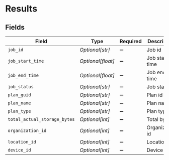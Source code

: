 # Results


## Fields

| Field                        | Type                         | Required                     | Description                  |
| ---------------------------- | ---------------------------- | ---------------------------- | ---------------------------- |
| `job_id`                     | *Optional[str]*              | :heavy_minus_sign:           | Job id                       |
| `job_start_time`             | *Optional[float]*            | :heavy_minus_sign:           | Job start time               |
| `job_end_time`               | *Optional[float]*            | :heavy_minus_sign:           | Job end time                 |
| `job_status`                 | *Optional[str]*              | :heavy_minus_sign:           | Job status                   |
| `plan_guid`                  | *Optional[str]*              | :heavy_minus_sign:           | Plan id                      |
| `plan_name`                  | *Optional[str]*              | :heavy_minus_sign:           | Plan name                    |
| `plan_type`                  | *Optional[str]*              | :heavy_minus_sign:           | Plan type                    |
| `total_actual_storage_bytes` | *Optional[int]*              | :heavy_minus_sign:           | Total bytes                  |
| `organization_id`            | *Optional[int]*              | :heavy_minus_sign:           | Organization id              |
| `location_id`                | *Optional[int]*              | :heavy_minus_sign:           | Location id                  |
| `device_id`                  | *Optional[int]*              | :heavy_minus_sign:           | Device id                    |
